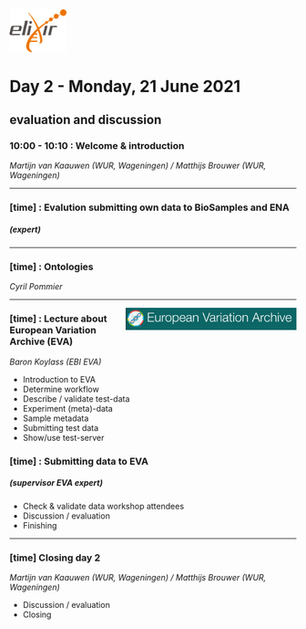 <img src="images/logo_elixir.png" width="100">

# Day 2 - Monday, 21 June 2021
## evaluation and discussion



### 10:00 - 10:10 : Welcome & introduction
*Martijn van Kaauwen (WUR, Wageningen) / Matthijs Brouwer (WUR, Wageningen)*

---

### [time] : Evalution submitting own data to BioSamples and ENA
##### (_expert_)

---

### [time] : Ontologies
*Cyril Pommier*


---

<img align="right" src="images/eva.png" width="300">

###  [time] : Lecture about __European Variation Archive__ (EVA)
*Baron Koylass (EBI EVA)*
* Introduction to EVA
* Determine workflow
* Describe / validate test-data 
* Experiment (meta)-data
* Sample metadata
* Submitting test data
* Show/use test-server 

### [time] : Submitting data to __EVA__ 
##### (_supervisor EVA expert_)
* Check & validate data workshop attendees
* Discussion / evaluation
* Finishing 

---

### [time] Closing day 2
*Martijn van Kaauwen (WUR, Wageningen) / Matthijs Brouwer (WUR, Wageningen)*
* Discussion / evaluation
* Closing

